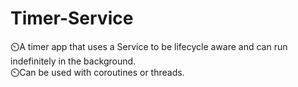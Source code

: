 # Timer-Service
⏲️A timer app that uses a Service to be lifecycle aware and can run indefinitely in the background.\
⏲️Can be used with coroutines or threads. 
